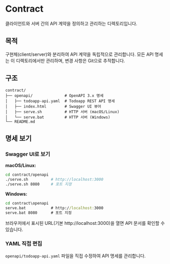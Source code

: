 # Contract

클라이언트와 서버 간의 API 계약을 정의하고 관리하는 디렉토리입니다.

## 목적

구현체(client/server)와 분리하여 API 계약을 독립적으로 관리합니다. 모든 API 명세는 이 디렉토리에서만 관리하며, 변경 사항은 Git으로 추적합니다.

## 구조

```
contract/
├── openapi/              # OpenAPI 3.x 명세
│   ├── todoapp-api.yaml  # Todoapp REST API 명세
│   ├── index.html        # Swagger UI 뷰어
│   ├── serve.sh          # HTTP 서버 (macOS/Linux)
│   └── serve.bat         # HTTP 서버 (Windows)
└── README.md
```

## 명세 보기

### Swagger UI로 보기

**macOS/Linux:**
```bash
cd contract/openapi
./serve.sh          # http://localhost:3000
./serve.sh 8080     # 포트 지정
```

**Windows:**
```cmd
cd contract\openapi
serve.bat           # http://localhost:3000
serve.bat 8080      # 포트 지정
```

브라우저에서 표시된 URL(기본 http://localhost:3000)을 열면 API 문서를 확인할 수 있습니다.

### YAML 직접 편집

`openapi/todoapp-api.yaml` 파일을 직접 수정하여 API 명세를 관리합니다.
